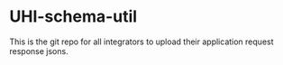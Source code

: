 # UHI-schema-util
This is the git repo for all integrators to upload their application request response jsons.
